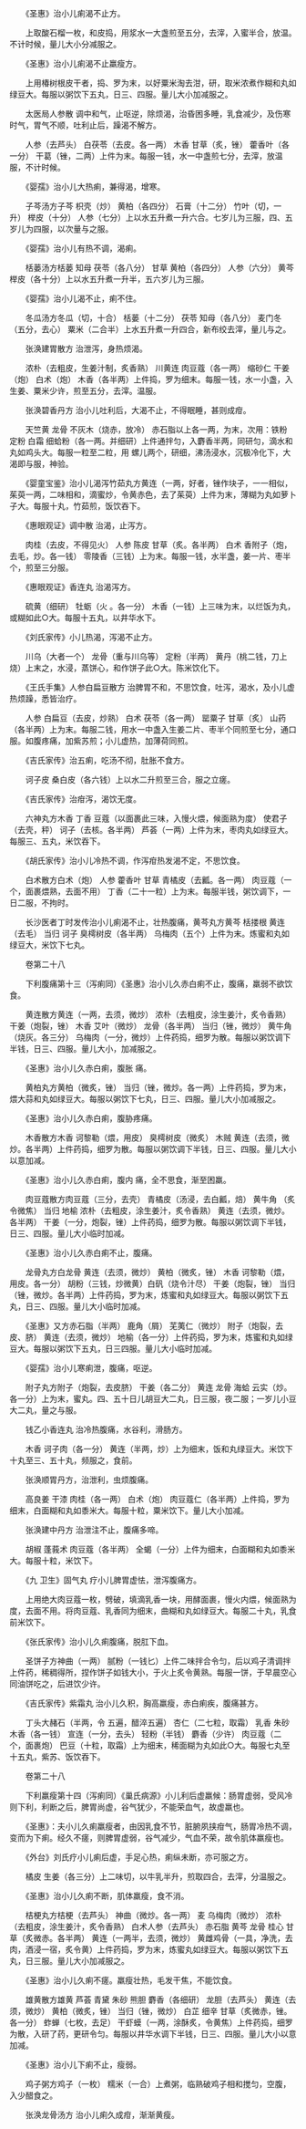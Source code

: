 <!-- { "loadSidebar": true } -->
　　《圣惠》治小儿痢渴不止方。

　　上取酸石榴一枚，和皮捣，用浆水一大盏煎至五分，去滓，入蜜半合，放温。不计时候，量儿大小分减服之。

　　《圣惠》治小儿痢渴不止羸瘦方。

　　上用椿树根皮干者，捣、罗为末，以好粟米淘去泔，研，取米浓煮作糊和丸如绿豆大。每服以粥饮下五丸，日三、四服。量儿大小加减服之。

　　太医局人参散 调中和气，止呕逆，除烦渴，治昏困多睡，乳食减少，及伤寒时气，胃气不顺，吐利止后，躁渴不解方。

　　人参（去芦头） 白茯苓（去皮。各一两） 木香 甘草（炙，锉） 藿香叶（各一分） 干葛（锉，二两）上件为末。每服一钱，水一中盏煎七分，去滓，放温服，不计时候。

　　《婴孺》治小儿大热痢，兼得渴，增寒。

　　子芩汤方子芩 枳壳（炒） 黄柏（各四分） 石膏（十二分） 竹叶（切，一升） 榉皮（十分） 人参（七分）上以水五升煮一升六合。七岁儿为三服，四、五岁儿为四服，以次量与之服。

　　《婴孺》治小儿有热不调，渴痢。

　　栝蒌汤方栝蒌 知母 茯苓（各八分） 甘草 黄柏（各四分） 人参（六分） 黄芩 榉皮（各十分）上以水五升煮一升半，五六岁儿为三服。

　　《婴孺》治小儿渴不止，痢不住。

　　冬瓜汤方冬瓜（切，十合） 栝蒌（十二分） 茯苓 知母（各八分） 麦门冬（五分，去心） 粟米（二合半）上水五升煮一升四合，新布绞去滓，量儿与之。

　　张涣建胃散方 治泄泻，身热烦渴。

　　浓朴（去粗皮，生姜汁制，炙香熟） 川黄连 肉豆蔻（各一两） 缩砂仁 干姜（炮） 白术（炮） 木香（各半两）上件捣，罗为细末。每服一钱，水一小盏，入生姜、粟米少许，煎至五分，去滓。温服。

　　张涣碧香丹方 治小儿吐利后，大渴不止，不得眠睡，甚则成疳。

　　天竺黄 龙骨 不灰木（烧赤，放冷） 赤石脂以上各一两，为末，次用：铁粉 定粉 白霜 细蛤粉（各一两。并细研）上件通拌匀，入麝香半两，同研匀，滴水和丸如鸡头大。每服一粒至二粒，用 螺儿两个，研细，沸汤浸水，沉极冷化下，大渴即与服，神验。

　　《婴童宝鉴》治小儿渴泻竹茹丸方黄连（一两，好者，锉作块子，一一相似，茱萸一两，二味相和，滴蜜炒，令黄赤色，去了茱萸）上件为末，薄糊为丸如萝卜子大。每服十丸，竹茹煎，饭饮吞下。

　　《惠眼观证》调中散 治渴，止泻方。

　　肉桂（去皮，不得见火） 人参 陈皮 甘草（炙。各半两） 白术 香附子（炮，去毛，炒。各一钱） 零陵香（三钱）上为末。每服一钱，水半盏，姜一片、枣半个，煎至三分服。

　　《惠眼观证》香连丸 治渴泻方。

　　硫黄（细研） 牡蛎（火 。各一分） 木香（一钱）上三味为末，以烂饭为丸，或糊如此○大。每服十五丸，以井华水下。

　　《刘氏家传》小儿热渴，泻渴不止方。

　　川乌（大者一个） 龙骨（重与川乌等） 定粉（半两） 黄丹（桃二钱，刀上烧）上末之，水浸，蒸饼心，和作饼子此○大。陈米饮化下。

　　《王氏手集》人参白扁豆散方 治脾胃不和，不思饮食，吐泻，渴水，及小儿虚热烦躁，悉皆治疗。

　　人参 白扁豆（去皮，炒熟） 白术 茯苓（各一两） 罂粟子 甘草（炙） 山药（各半两）上为末。每服二钱，用水一中盏入生姜二片、枣半个同煎至七分，通口服。如腹疼痛，加紫苏煎；小儿虚热，加薄荷同煎。

　　《吉氏家传》治五痢，吃汤不彻，肚胀不食方。

　　诃子皮 桑白皮（各六钱）上以水二升煎至三合，服之立瘥。

　　《吉氏家传》治疳泻，渴饮无度。

　　六神丸方木香 丁香 豆蔻（以面裹此三味，入慢火煨，候面熟为度） 使君子（去壳，秤） 诃子（去核。各半两） 芦荟（一两）上件为末，枣肉丸如绿豆大。每服三、五丸，米饮吞下。

　　《胡氏家传》治小儿冷热不调，作泻疳热发渴不定，不思饮食。

　　白术散方白术（炮） 人参 藿香叶 甘草 青橘皮（去瓤。各一两） 肉豆蔻（一个，面裹煨熟，去面不用） 丁香（二十一粒）上为末。每服半钱，粥饮调下，一日二服，不拘时。

　　长沙医者丁时发传治小儿痢渴不止，壮热腹痛，黄芩丸方黄芩 栝搂根 黄连（去毛） 当归 诃子 臭樗树皮（各半两） 乌梅肉（五个）上件为末。炼蜜和丸如绿豆大，米饮下七丸。

　　卷第二十八

　　下利腹痛第十三（泻痢同）《圣惠》治小儿久赤白痢不止，腹痛，羸弱不欲饮食。

　　黄连散方黄连（一两，去须，微炒） 浓朴（去粗皮，涂生姜汁，炙令香熟） 干姜（炮裂，锉） 木香 艾叶（微炒） 龙骨（各半两） 当归（锉，微炒） 黄牛角 （烧灰。各三分） 乌梅肉（一分，微炒）上件药捣，细罗为散。每服以粥饮调下半钱，日三、四服。量儿大小，加减服之。

　　《圣惠》治小儿久赤白痢，腹胀 痛。

　　黄柏丸方黄柏（微炙，锉） 当归（锉，微炒。各一两）上件药捣，罗为末，煨大蒜和丸如绿豆大。每服以粥饮下七丸，日三、四服。量儿大小加减服之。

　　《圣惠》治小儿久赤白痢，腹胁疼痛。

　　木香散方木香 诃黎勒（煨，用皮） 臭樗树皮（微炙） 木贼 黄连（去须，微炒。各半两）上件药捣，细罗为散。每服以粥饮调下半钱，日三、四服。量儿大小以意加减。

　　《圣惠》治小儿久赤白痢，腹内 痛，全不思食，渐至困羸。

　　肉豆蔻散方肉豆蔻（三分，去壳） 青橘皮（汤浸，去白瓤，焙） 黄牛角 （炙令微焦） 当归 地榆 浓朴（去粗皮，涂生姜汁，炙令香熟） 黄连（去须，微炒。各半两） 干姜（一分，炮裂，锉）上件药捣，细罗为散。每服以粥饮调下半钱，日三、四服。量儿大小临时加减。

　　《圣惠》治小儿久赤白痢不止，腹痛。

　　龙骨丸方白龙骨 黄连（去须，微炒） 黄柏（微炙，锉） 木香 诃黎勒（煨，用皮。各一分） 胡粉（三钱，炒微黄）白矾（烧令汁尽） 干姜（炮裂，锉） 当归（锉，微炒。各半两）上件药捣，罗为末，炼蜜和丸如绿豆大。每服以粥饮下五丸，日三、四服。量儿大小临时加减。

　　《圣惠》又方赤石脂（半两） 鹿角（屑） 芜荑仁（微炒） 附子（炮裂，去皮、脐） 黄连（去须，微炒） 地榆（各一分）上件药捣，罗为末，炼蜜和丸如绿豆大。每服以粥饮下五丸，日三四服。量儿大小临时加减。

　　《婴孺》治小儿寒痢泄，腹痛，呕逆。

　　附子丸方附子（炮裂，去皮脐） 干姜（各二分） 黄连 龙骨 海蛤 云实（炒。各一分）上为末，蜜丸。四、五十日儿胡豆大二丸，日三服，夜二服；一岁儿小豆大二丸，量之与服。

　　钱乙小香连丸 治冷热腹痛，水谷利，滑肠方。

　　木香 诃子肉（各一分） 黄连（半两，炒）上为细末，饭和丸绿豆大。米饮下十丸至三、五十丸，频服之，食前。

　　张涣顺胃丹方，治泄利，虫烦腹痛。

　　高良姜 干漆 肉桂（各一两） 白术（炮） 肉豆蔻仁（各半两）上件捣，罗为细末，白面糊和丸如黍米大。每服十粒，粟米饮下。量儿大小加减。

　　张涣建中丹方 治泄注不止，腹痛多啼。

　　胡椒 蓬莪术 肉豆蔻（各半两） 全蝎（一分）上件为细末，白面糊和丸如黍米大。每服十粒，米饮下。

　　《九 卫生》固气丸 疗小儿脾胃虚怯，泄泻腹痛方。

　　上用绝大肉豆蔻一枚，劈破，填滴乳香一块，用酵面裹，慢火内煨，候面熟为度，去面不用。将肉豆蔻、乳香同为细末，曲糊和丸如绿豆大。每服二十丸，乳食前米饮下。

　　《张氏家传》治小儿久痢腹痛，脱肛下血。

　　圣饼子方神曲（一两） 腻粉（一钱匕）上件二味拌合令匀，后以鸡子清调拌上件药，稀稠得所，捏作饼子如钱大小，于火上炙令黄熟。每服一饼，于早晨空心同油饼吃之，后进饮少许。

　　《吉氏家传》紫霜丸 治小儿久积，胸高羸瘦，赤白痢疾，腹痛甚方。

　　丁头大赭石（半两，令 五遍，醋淬五遍） 杏仁（二七粒，取霜） 乳香 朱砂 木香（各一钱） 宣连（一分，去头） 轻粉（半钱） 麝香（少许） 肉豆蔻（二个，面裹炮） 巴豆（十粒，取霜）上为细末，稀面糊为丸如此○大。每服七丸至十五丸，紫苏、饭饮吞下。

　　卷第二十八

　　下利羸瘦第十四（泻痢同）《巢氏病源》小儿利后虚羸候：肠胃虚弱，受风冷则下利，利断之后，脾胃尚虚，谷气犹少，不能荣血气，故虚羸也。

　　《圣惠》：夫小儿久痢羸瘦者，由因乳食不节，脏腑夙挟疳气，肠胃冷热不调，变而为下痢。经久不瘥，则脾胃虚弱，谷气减少，气血不荣，故令肌体羸瘦也。

　　《外台》刘氏疗小儿痢后虚，手足心热，痢纵未断，亦可服之方。

　　橘皮 生姜（各三分）上二味切，以牛乳半升，煎取四合，去滓，分温服之。

　　《圣惠》治小儿久痢不断，肌体羸瘦，食不消。

　　桔梗丸方桔梗（去芦头） 神曲（微炒。各一两） 麦 乌梅肉（微炒） 浓朴（去粗皮，涂生姜汁，炙令香熟） 白术人参（去芦头） 赤石脂 黄芩 龙骨 桂心 甘草（炙微赤。各半两） 黄连（一两半，去须，微炒） 黄雌鸡骨（一具，净洗，去肉，酒浸一宿，炙令黄）上件药捣，罗为末，炼蜜丸如绿豆大。每服以粥饮下五丸，日三服。量儿大小加减服之。

　　《圣惠》治小儿久痢不瘥。羸瘦壮热，毛发干焦，不能饮食。

　　雄黄散方雄黄 芦荟 青黛 朱砂 熊胆 麝香（各细研） 龙胆（去芦头） 黄连（去须，微炒） 黄柏（微炙，锉） 当归（锉，微炒） 白芷 细辛 甘草（炙微赤，锉。各一分） 蚱蝉（七枚，去足） 干虾蟆（一两，涂酥炙，令黄焦）上件药捣，细罗为散，入研了药，更研令匀。每服以井华水调下半钱，日三、四服。量儿大小以意加减。

　　《圣惠》治小儿下痢不止，瘦弱。

　　鸡子粥方鸡子（一枚） 糯米（一合）上煮粥，临熟破鸡子相和搅匀，空腹，入少醋食之。

　　张涣龙骨汤方 治小儿痢久成疳，渐渐黄瘦。

